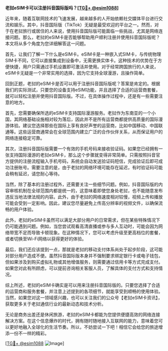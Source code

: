 **老挝eSIM卡可以注册抖音国际版吗？[[TG💪+ @esim1088](https://t.me/s/esim1088)]**

近年来，随着互联网技术的飞速发展，越来越多的人开始依赖社交媒体平台进行交流和娱乐。其中，抖音国际版（TikTok）无疑是最受欢迎的平台之一。然而，对于在老挝旅行或居住的人来说，使用抖音国际版可能面临一些挑战，尤其是网络连接问题。那么，老挝的eSIM卡是否能够帮助用户顺利注册并使用抖音国际版呢？本文将从多个角度为您详细解答这一问题。

首先，让我们了解一下什么是eSIM卡。eSIM卡是一种嵌入式SIM卡，与传统物理SIM卡不同，它可以直接集成到设备中，无需更换实体卡。这种技术的优势在于方便快捷，用户只需通过手机设置即可激活并使用。对于经常跨国旅行的人来说，eSIM卡无疑是一个非常实用的选择，因为它支持全球漫游，且操作简单。

回到正题，老挝的eSIM卡是否可以用于注册抖音国际版呢？答案是肯定的。根据我们的实际测试，只要您的设备支持eSIM功能，并且选择了合适的运营商套餐，就可以轻松注册并使用抖音国际版。不过，在具体操作过程中，还是有一些需要注意的地方。

首先，您需要确保所选的eSIM卡支持国际漫游服务。老挝作为东南亚的一个小国，其网络基础设施相对较为落后，因此并不是所有运营商都提供高质量的国际漫游体验。建议您选择那些在国际上享有良好声誉的运营商，比如中国移动、中国联通等。这些运营商通常会在全球范围内建立广泛的合作伙伴关系，从而保证用户的网络连接稳定可靠。

其次，注册抖音国际版需要一个有效的手机号码来接收验证码。如果您已经拥有一张支持国际漫游的老挝eSIM卡，那么这个步骤就变得非常简单。只需按照抖音官方提供的注册流程输入手机号码，系统会自动发送验证码短信，完成验证后即可成功注册账号。需要注意的是，由于老挝的网络环境可能存在延迟，有时验证码可能会稍有延迟，请您耐心等待。

当然，除了基本的注册过程外，还需要关注一些细节问题。例如，抖音国际版的内容审核机制在全球范围内都是统一的，这意味着即使您身处老挝，也不能随意发布违反当地法律法规的内容。此外，由于老挝的网络速度相对较慢，视频上传和播放可能会受到一定影响。因此，建议您尽量避免上传高分辨率的视频文件，以确保流畅的用户体验。

此外，老挝的eSIM卡虽然可以满足大部分用户的日常需求，但在某些特殊情况下仍可能遇到问题。例如，当您尝试观看高清直播或参与多人互动时，可能会因为网络带宽不足而导致卡顿现象。在这种情况下，您可以考虑升级至更高档位的套餐，或者切换至Wi-Fi网络以获得更好的体验。

最后，我们还应该提到一点，那就是老挝的移动支付体系尚处于起步阶段，这可能对部分用户造成不便。虽然抖音国际版本身并不强制要求绑定银行卡或电子钱包，但如果涉及到购买虚拟礼物或其他增值服务，则需要通过信用卡等方式完成支付。如果您对此有所顾虑，可以提前咨询相关客服人员，了解具体的支付方式和支持情况。

综上所述，老挝的eSIM卡确实是可以用来注册抖音国际版的。只要您选择了合适的运营商和服务套餐，并注意上述提到的各项细节，就能享受到顺畅的使用体验。当然，如果您对这一领域感兴趣，也可以关注我们的公众号【老挝eSIM卡资讯】，获取更多关于老挝通信行业的最新动态和技术分析。

无论是商务出差还是休闲旅游，老挝的eSIM卡都能为您提供便捷高效的网络连接解决方案。在这个信息爆炸的时代，拥有随时随地接入互联网的能力，意味着您可以更好地融入全球化的生活节奏。所以，不妨尝试一下吧！相信它会给您的旅途增添一份不一样的精彩。

[[TG💪+ @esim1088](https://t.me/s/esim1088) ![Image](https://i.postimg.cc/4NQfJmqS/Snipaste-2025-05-13-00-14-12.png)]